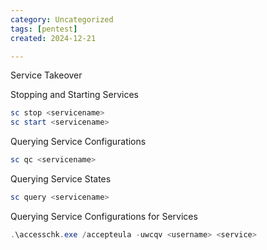 ```yaml
---
category: Uncategorized
tags: [pentest]
created: 2024-12-21

---
```

Service Takeover

Stopping and Starting Services

~~~PowerShell
sc stop <servicename>
sc start <servicename>
~~~

Querying Service Configurations

~~~PowerShell
sc qc <servicename>
~~~

Querying Service States

~~~PowerShell
sc query <servicename>
~~~

Querying Service Configurations for Services

~~~PowerShell
.\accesschk.exe /accepteula -uwcqv <username> <service>
~~~

